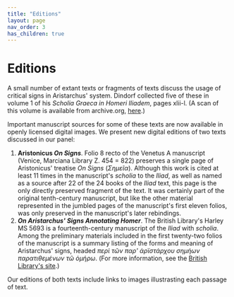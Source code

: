 ```yaml
---
title: "Editions"
layout: page
nav_order: 3
has_children: true
---
```


# Editions

A small number of extant texts or fragments of texts discuss the usage of critical signs in Aristarchus' system.  Dindorf collected five of these  in volume 1 of his *Scholia Graeca in Homeri Iliadem*, pages xlii-l.
(A scan of this volume is available from archive.org, [here](https://archive.org/details/scholiagraecainh01homeuoft).)

Important manuscript sources for some of these texts are now available in openly licensed digital images.  We present new digital editions of two texts discussed in our panel:

1. **Aristonicus *On Signs***.  Folio 8 recto of the Venetus A manuscript (Venice, Marciana Library Z. 454 = 822) preserves a single page of Aristonicus' treatise *On Signs* (*Σημεῖα*). Although this work is cited at least 11 times in the manuscript's *scholia* to the *Iliad*, as well as named as a source after 22 of the 24 books of the *Iliad* text, this page is the only directly preserved fragment of the text.  It was certainly part of the original  tenth-century manuscript, but like the other material represented in the jumbled pages of the manuscript's first eleven folios, was only preserved in the manuscript's later rebindings.
2. ***On Aristarchus' Signs Annotating Homer***.  The British Library's Harley MS 5693 is a fourteenth-century manuscript of the *Iliad* with *scholia*.  Among the preliminary materials included in the first twenty-two folios of the manuscript is a summary listing of the forms and meaning of Aristarchus' signs, headed *περὶ τῶν παρ' ἀρϊστάρχου σημήων παρατιθεμένων τῶ ὁμήρω*.  (For more information, see the [British Library's site](https://www.bl.uk/manuscripts/FullDisplay.aspx?ref=Harley_MS_5693).)

Our editions of both texts include links to images illustrasting each passage of text.